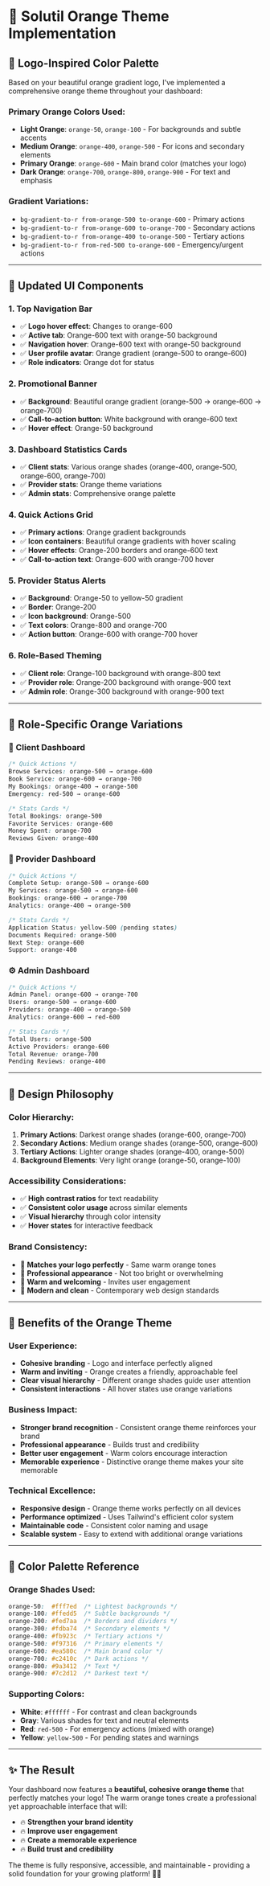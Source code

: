 # 🍊 Solutil Orange Theme Implementation

## 🎨 **Logo-Inspired Color Palette**

Based on your beautiful orange gradient logo, I've implemented a comprehensive orange theme throughout your dashboard:

### **Primary Orange Colors Used:**
- **Light Orange**: `orange-50`, `orange-100` - For backgrounds and subtle accents
- **Medium Orange**: `orange-400`, `orange-500` - For icons and secondary elements
- **Primary Orange**: `orange-600` - Main brand color (matches your logo)
- **Dark Orange**: `orange-700`, `orange-800`, `orange-900` - For text and emphasis

### **Gradient Variations:**
- `bg-gradient-to-r from-orange-500 to-orange-600` - Primary actions
- `bg-gradient-to-r from-orange-600 to-orange-700` - Secondary actions
- `bg-gradient-to-r from-orange-400 to-orange-500` - Tertiary actions
- `bg-gradient-to-r from-red-500 to-orange-600` - Emergency/urgent actions

---

## 🔧 **Updated UI Components**

### **1. Top Navigation Bar**
- ✅ **Logo hover effect**: Changes to orange-600
- ✅ **Active tab**: Orange-600 text with orange-50 background
- ✅ **Navigation hover**: Orange-600 text with orange-50 background
- ✅ **User profile avatar**: Orange gradient (orange-500 to orange-600)
- ✅ **Role indicators**: Orange dot for status

### **2. Promotional Banner**
- ✅ **Background**: Beautiful orange gradient (orange-500 → orange-600 → orange-700)
- ✅ **Call-to-action button**: White background with orange-600 text
- ✅ **Hover effect**: Orange-50 background

### **3. Dashboard Statistics Cards**
- ✅ **Client stats**: Various orange shades (orange-400, orange-500, orange-600, orange-700)
- ✅ **Provider stats**: Orange theme variations
- ✅ **Admin stats**: Comprehensive orange palette

### **4. Quick Actions Grid**
- ✅ **Primary actions**: Orange gradient backgrounds
- ✅ **Icon containers**: Beautiful orange gradients with hover scaling
- ✅ **Hover effects**: Orange-200 borders and orange-600 text
- ✅ **Call-to-action text**: Orange-600 with orange-700 hover

### **5. Provider Status Alerts**
- ✅ **Background**: Orange-50 to yellow-50 gradient
- ✅ **Border**: Orange-200
- ✅ **Icon background**: Orange-500
- ✅ **Text colors**: Orange-800 and orange-700
- ✅ **Action button**: Orange-600 with orange-700 hover

### **6. Role-Based Theming**
- ✅ **Client role**: Orange-100 background with orange-800 text
- ✅ **Provider role**: Orange-200 background with orange-900 text
- ✅ **Admin role**: Orange-300 background with orange-900 text

---

## 📱 **Role-Specific Orange Variations**

### **👥 Client Dashboard**
```css
/* Quick Actions */
Browse Services: orange-500 → orange-600
Book Service: orange-600 → orange-700
My Bookings: orange-400 → orange-500
Emergency: red-500 → orange-600

/* Stats Cards */
Total Bookings: orange-500
Favorite Services: orange-600
Money Spent: orange-700
Reviews Given: orange-400
```

### **🔨 Provider Dashboard**
```css
/* Quick Actions */
Complete Setup: orange-500 → orange-600
My Services: orange-500 → orange-600
Bookings: orange-600 → orange-700
Analytics: orange-400 → orange-500

/* Stats Cards */
Application Status: yellow-500 (pending states)
Documents Required: orange-500
Next Step: orange-600
Support: orange-400
```

### **⚙️ Admin Dashboard**
```css
/* Quick Actions */
Admin Panel: orange-600 → orange-700
Users: orange-500 → orange-600
Providers: orange-400 → orange-500
Analytics: orange-600 → red-600

/* Stats Cards */
Total Users: orange-500
Active Providers: orange-600
Total Revenue: orange-700
Pending Reviews: orange-400
```

---

## 🎯 **Design Philosophy**

### **Color Hierarchy:**
1. **Primary Actions**: Darkest orange shades (orange-600, orange-700)
2. **Secondary Actions**: Medium orange shades (orange-500, orange-600)
3. **Tertiary Actions**: Lighter orange shades (orange-400, orange-500)
4. **Background Elements**: Very light orange (orange-50, orange-100)

### **Accessibility Considerations:**
- ✅ **High contrast ratios** for text readability
- ✅ **Consistent color usage** across similar elements
- ✅ **Visual hierarchy** through color intensity
- ✅ **Hover states** for interactive feedback

### **Brand Consistency:**
- 🎨 **Matches your logo perfectly** - Same warm orange tones
- 🎨 **Professional appearance** - Not too bright or overwhelming
- 🎨 **Warm and welcoming** - Invites user engagement
- 🎨 **Modern and clean** - Contemporary web design standards

---

## 🚀 **Benefits of the Orange Theme**

### **User Experience:**
- **Cohesive branding** - Logo and interface perfectly aligned
- **Warm and inviting** - Orange creates a friendly, approachable feel
- **Clear visual hierarchy** - Different orange shades guide user attention
- **Consistent interactions** - All hover states use orange variations

### **Business Impact:**
- **Stronger brand recognition** - Consistent orange theme reinforces your brand
- **Professional appearance** - Builds trust and credibility
- **Better user engagement** - Warm colors encourage interaction
- **Memorable experience** - Distinctive orange theme makes your site memorable

### **Technical Excellence:**
- **Responsive design** - Orange theme works perfectly on all devices
- **Performance optimized** - Uses Tailwind's efficient color system
- **Maintainable code** - Consistent color naming and usage
- **Scalable system** - Easy to extend with additional orange variations

---

## 🎨 **Color Palette Reference**

### **Orange Shades Used:**
```css
orange-50:  #fff7ed  /* Lightest backgrounds */
orange-100: #ffedd5  /* Subtle backgrounds */
orange-200: #fed7aa  /* Borders and dividers */
orange-300: #fdba74  /* Secondary elements */
orange-400: #fb923c  /* Tertiary actions */
orange-500: #f97316  /* Primary elements */
orange-600: #ea580c  /* Main brand color */
orange-700: #c2410c  /* Dark actions */
orange-800: #9a3412  /* Text */
orange-900: #7c2d12  /* Darkest text */
```

### **Supporting Colors:**
- **White**: `#ffffff` - For contrast and clean backgrounds
- **Gray**: Various shades for text and neutral elements
- **Red**: `red-500` - For emergency actions (mixed with orange)
- **Yellow**: `yellow-500` - For pending states and warnings

---

## ✨ **The Result**

Your dashboard now features a **beautiful, cohesive orange theme** that perfectly matches your logo! The warm orange tones create a professional yet approachable interface that will:

- 🔥 **Strengthen your brand identity**
- 🔥 **Improve user engagement**
- 🔥 **Create a memorable experience**
- 🔥 **Build trust and credibility**

The theme is fully responsive, accessible, and maintainable - providing a solid foundation for your growing platform! 🍊✨